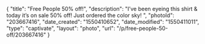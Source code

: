 {
    "title": "Free People 50% off!",
    "description": "I’ve been eyeing this shirt & today it’s on sale 50% off! Just ordered the color sky! ",
    "photoId": "203667416",
    "date_created": "1550410652",
    "date_modified": "1550411011",
    "type": "captivate",
    "layout": "photo",
    "url": "\/p\/free-people-50-off\/203667416"
}